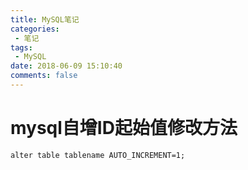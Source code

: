 ```yaml
---
title: MySQL笔记
categories: 
 - 笔记
tags:
 - MySQL
date: 2018-06-09 15:10:40
comments: false
---
```


<!-- more -->

# mysql自增ID起始值修改方法

```mysql
alter table tablename AUTO_INCREMENT=1;
```

